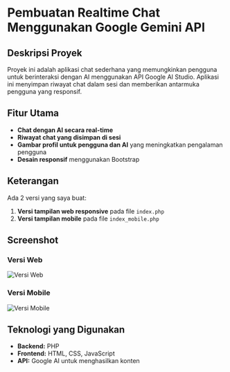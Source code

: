 # Pembuatan Realtime Chat Menggunakan Google Gemini API

## Deskripsi Proyek
Proyek ini adalah aplikasi chat sederhana yang memungkinkan pengguna untuk berinteraksi dengan AI menggunakan API Google AI Studio. Aplikasi ini menyimpan riwayat chat dalam sesi dan memberikan antarmuka pengguna yang responsif.

## Fitur Utama
- **Chat dengan AI secara real-time**
- **Riwayat chat yang disimpan di sesi**
- **Gambar profil untuk pengguna dan AI** yang meningkatkan pengalaman pengguna
- **Desain responsif** menggunakan Bootstrap

## Keterangan
Ada 2 versi yang saya buat:
1. **Versi tampilan web responsive** pada file `index.php`
2. **Versi tampilan mobile** pada file `index_mobile.php`

## Screenshot
### Versi Web
![Versi Web](https://github.com/cendolboy/geminichatbypaamos/blob/main/Screenshoot%20Web%20Responsive.png?raw=true)

### Versi Mobile
![Versi Mobile](https://github.com/cendolboy/geminichatbypaamos/blob/18aecce739f9769e32c990e8d69f0e0f40cbbb1f/Screenshoot%20Mobile.png?raw=true)

## Teknologi yang Digunakan
- **Backend:** PHP
- **Frontend:** HTML, CSS, JavaScript
- **API:** Google AI untuk menghasilkan konten
